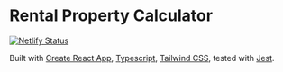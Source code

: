 # Rental Property Calculator

[![Netlify Status](https://api.netlify.com/api/v1/badges/1bdfbb0d-95f1-4d22-b844-bf0f4c370383/deploy-status)](https://app.netlify.com/sites/rental-calc/deploys)


Built with [Create React App](https://create-react-app.dev/), [Typescript](https://www.typescriptlang.org/), [Tailwind CSS](https://tailwindcss.com/), tested with [Jest](https://jestjs.io/).
